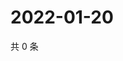 # 2022-01-20

共 0 条

<!-- BEGIN WEIBO -->
<!-- 最后更新时间 Thu Jan 20 2022 05:10:39 GMT+0800 (China Standard Time) -->

<!-- END WEIBO -->
